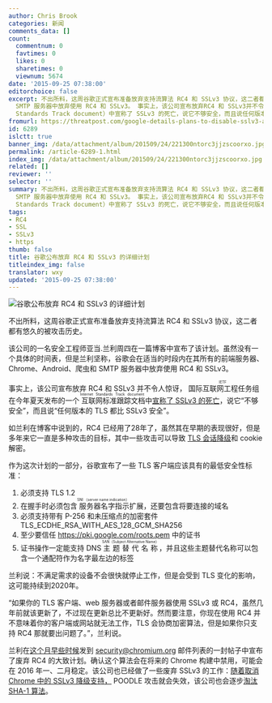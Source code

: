 ```yaml
---
author: Chris Brook
categories: 新闻
comments_data: []
count:
  commentnum: 0
  favtimes: 0
  likes: 0
  sharetimes: 0
  viewnum: 5674
date: '2015-09-25 07:38:00'
editorchoice: false
excerpt: 不出所料，这周谷歌正式宣布准备放弃支持流算法 RC4 和 SSLv3 协议，这二者都有悠久的被攻击历史。 该公司的一名安全工程师亚当.兰利周四在一篇博客中宣布了该计划。虽然没有一个具体的时间表，但是兰利坚称，谷歌会在适当的时段内在其所有的前端服务器、Chrome、Android、爬虫和
  SMTP 服务器中放弃使用 RC4 和 SSLv3。 事实上，该公司宣布放弃RC4 和 SSLv3并不令人惊讶，国际互联网工程任务组（IETF）在今年夏天发布的一个互联网标准跟踪文档（Internet
  Standards Track document）中宣称了 SSLv3 的死亡，说它不够安全，而且说任何版本
fromurl: https://threatpost.com/google-details-plans-to-disable-sslv3-and-rc4/114732/
id: 6289
islctt: true
banner_img: /data/attachment/album/201509/24/221300ntorc3jjzscoorxo.jpg
permalink: /article-6289-1.html
index_img: /data/attachment/album/201509/24/221300ntorc3jjzscoorxo.jpg.thumb.jpg
related: []
reviewer: ''
selector: ''
summary: 不出所料，这周谷歌正式宣布准备放弃支持流算法 RC4 和 SSLv3 协议，这二者都有悠久的被攻击历史。 该公司的一名安全工程师亚当.兰利周四在一篇博客中宣布了该计划。虽然没有一个具体的时间表，但是兰利坚称，谷歌会在适当的时段内在其所有的前端服务器、Chrome、Android、爬虫和
  SMTP 服务器中放弃使用 RC4 和 SSLv3。 事实上，该公司宣布放弃RC4 和 SSLv3并不令人惊讶，国际互联网工程任务组（IETF）在今年夏天发布的一个互联网标准跟踪文档（Internet
  Standards Track document）中宣称了 SSLv3 的死亡，说它不够安全，而且说任何版本
tags:
- RC4
- SSL
- SSLv3
- https
thumb: false
title: 谷歌公布放弃 RC4 和 SSLv3 的详细计划
titleindex_img: false
translator: wxy
updated: '2015-09-25 07:38:00'
---
```


![谷歌公布放弃 RC4 和 SSLv3 的详细计划](/data/attachment/album/201509/24/221300ntorc3jjzscoorxo.jpg)


不出所料，这周谷歌正式宣布准备放弃支持流算法 RC4 和 SSLv3 协议，这二者都有悠久的被攻击历史。


该公司的一名安全工程师亚当.兰利周四在一篇博客中宣布了该计划。虽然没有一个具体的时间表，但是兰利坚称，谷歌会在适当的时段内在其所有的前端服务器、Chrome、Android、爬虫和 SMTP 服务器中放弃使用 RC4 和 SSLv3。


事实上，该公司宣布放弃 RC4 和 SSLv3 并不令人惊讶，<ruby> 国际互联网工程任务组 <rp>  （ </rp> <rt>  IETF </rt> <rp>  ） </rp></ruby>在今年夏天发布的一个<ruby> 互联网标准跟踪文档 <rp>  （ </rp> <rt>  Internet Standards Track document </rt> <rp>  ） </rp></ruby>中[宣称了 SSLv3 的死亡](https://threatpost.com/ietf-officially-deprecates-sslv3/113503/)，说它“不够安全”，而且说“任何版本的 TLS 都比 SSLv3 安全”。


如兰利在博客中说到的，RC4 已经用了28年了，虽然其在早期的表现很好，但是多年来它一直是多种攻击的目标，其中一些攻击可以导致 [TLS 会话降级](https://threatpost.com/attack-exploits-weakness-rc4-cipher-decrypt-user-sessions-031413/77628/)和 cookie 解密。


作为这次计划的一部分，谷歌宣布了一些 TLS 客户端应该具有的最低安全性标准：


1. 必须支持 TLS 1.2
2. 在握手时必须包含<ruby> 服务器名字指示 <rp>  （ </rp> <rt>  SNI （server name indication） </rt> <rp>  ） </rp></ruby>扩展，还要包含将要连接的域名
3. 必须支持带有 P-256 和未压缩点的加密套件 TLS\_ECDHE\_RSA\_WITH\_AES\_128\_GCM\_SHA256
4. 至少要信任 <https://pki.google.com/roots.pem> 中的证书
5. 证书操作一定能支持 DNS <ruby> 主题替代名称 <rp>  （ </rp> <rt>  SAN（Subject Alternative Name） </rt> <rp>  ） </rp></ruby>，并且这些主题替代名称可以包含一个通配符作为名字最左边的标签


兰利说：不满足需求的设备不会很快就停止工作，但是会受到 TLS 变化的影响，这可能持续到2020年。


“如果你的 TLS 客户端、web 服务器或者邮件服务器使用 SSLv3 或 RC4，虽然几年前就该更新了，不过现在更新总比不更新好。然而要注意，你现在使用 RC4 并不意味着你的客户端或网站就无法工作，TLS 会协商加密算法，但是如果你只支持 RC4 那就要出问题了。”，兰利说。


兰利在[这个月早些时候](https://threatpost.com/google-mozilla-microsoft-to-sever-rc4-support-in-early-2016/114498/)发到 [security@chromium.org](mailto:security@chromium.org) 邮件列表的一封帖子中宣布了废弃 RC4 的大致计划。确认这个算法会在将来的 Chrome 构建中禁用，可能会在 2016 年一、二月稳定。该公司也已经做了一些废弃 SSLv3 的工作：[随着取消 Chrome 中的 SSLv3 降级支持，](https://threatpost.com/google-removes-sslv3-fallback-support-from-chrome/109455/) POODLE 攻击就会失效，该公司也会逐步[淘汰 SHA-1 算法](https://threatpost.com/google-sunsetting-weak-sha-1-crypto-algorithm/108145/)。